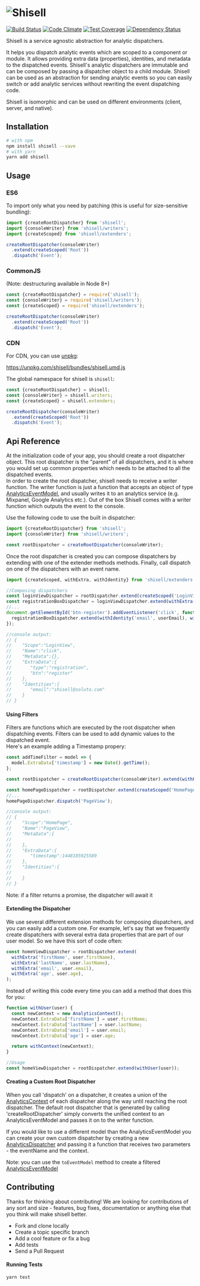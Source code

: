 # ![Shisell](http://i.imgur.com/mDUAVwl.png)

[![Build Status](https://api.travis-ci.org/Soluto/shisell-js.svg?branch=master)](https://travis-ci.org/Soluto/shisell-js)
[![Code Climate](https://codeclimate.com/github/Soluto/shisell-js/badges/gpa.svg)](https://codeclimate.com/github/Soluto/shisell-js)
[![Test Coverage](https://codeclimate.com/github/Soluto/shisell-js/badges/coverage.svg)](https://codeclimate.com/github/Soluto/shisell-js/coverage)
[![Dependency Status](https://www.versioneye.com/user/projects/595b5fa5368b080033562e8b/badge.svg?style=flat-square)](https://www.versioneye.com/user/projects/595b5fa5368b080033562e8b)

Shisell is a service agnostic abstraction for analytic dispatchers.

It helps you dispatch analytic events which are scoped to a component or module. It allows providing extra data (properties), identities, and metadata to the dispatched events. Shisell's analytic dispatchers are immutable and can be composed by passing a dispatcher object to a child module. Shisell can be used as an abstraction for sending analytic events so you can easily switch or add analytic services without rewriting the event dispatching code.

Shisell is isomorphic and can be used on different environments (client, server, and native).

## Installation

```sh
# with npm
npm install shisell --save
# with yarn
yarn add shisell
```

## Usage

### ES6

To import only what you need by patching (this is useful for size-sensitive bundling):

```js
import {createRootDispatcher} from 'shisell';
import {consoleWriter} from 'shisell/writers';
import {createScoped} from 'shisell/extenders';

createRootDispatcher(consoleWriter)
  .extend(createScoped('Root'))
  .dispatch('Event');
```

### CommonJS

(Note: destructuring available in Node 8+)

```js
const {createRootDispatcher} = require('shisell');
const {consoleWriter} = require('shisell/writers');
const {createScoped} = require('shisell/extenders');

createRootDispatcher(consoleWriter)
  .extend(createScoped('Root'))
  .dispatch('Event');
```

### CDN

For CDN, you can use [unpkg](https://unpkg.com/):

https://unpkg.com/shisell/bundles/shisell.umd.js

The global namespace for shisell is `shisell`:

```js
const {createRootDispatcher} = shisell;
const {consoleWriter} = shisell.writers;
const {createScoped} = shisell.extenders;

createRootDispatcher(consoleWriter)
  .extend(createScoped('Root'))
  .dispatch('Event');
```

## Api Reference

At the initialization code of your app, you should create a root dispatcher object. This root dispatcher is the "parent" of all dispatchers, and it is where you would set up common properties which needs to be attached to all the dispatched events.  
In order to create the root dispatcher, shisell needs to receive a writer function. The writer function is just a function that accepts an object of type [AnalyticsEventModel](src/internal/types.ts#L6-L12), and usually writes it to an analytics service (e.g. Mixpanel, Google Analytics etc.).
Out of the box Shisell comes with a writer function which outputs the event to the console.

Use the following code to use the built in dispatcher:

```js
import {createRootDispatcher} from 'shisell';
import {consoleWriter} from 'shisell/writers';

const rootDispatcher = createRootDispatcher(consoleWriter);
```

Once the root dispatcher is created you can compose dispatchers by extending with one of the extender methods methods. Finally, call dispatch on one of the dispatchers with an event name.

```js
import {createScoped, withExtra, withIdentity} from 'shisell/extenders';

//Composing dispatchers
const loginViewDispatcher = rootDispatcher.extend(createScoped('LoginView'));
const registrationBoxDispatcher = loginViewDispatcher.extend(withExtra('type', 'registration'));
//...
document.getElementById('btn-register').addEventListener('click', function() {
  registrationBoxDispatcher.extend(withIdentity('email', userEmail), withExtra('btn', 'register')).dispatch('click');
});

//console output:
// {
//    "Scope":"LoginView",
//    "Name":"click",
//    "MetaData":{},
//    "ExtraData":{
//       "type":"registration",
//       "btn":"register"
//    },
//    "Identities":{
//       "email":"shisell@soluto.com"
//    }
// }
```

#### Using Filters

Filters are functions which are executed by the root dispatcher when dispatching events. Filters can be used to add dynamic values to the dispatched event.  
Here's an example adding a Timestamp propery:

```js
const addTimeFilter = model => {
  model.ExtraData['timestamp'] = new Date().getTime();
};

const rootDispatcher = createRootDispatcher(consoleWriter).extend(withFilter(addTimeFilter));

const homePageDispatcher = rootDispatcher.extend(createScoped('HomePage'));
//...
homePageDispatcher.dispatch('PageView');

//console output:
// {
//    "Scope":"HomePage",
//    "Name":"PageView",
//    "MetaData":{
//
//    },
//    "ExtraData":{
//       "timestamp":1448185925589
//    },
//    "Identities":{
//
//    }
// }
```

Note: if a filter returns a promise, the dispatcher will await it

#### Extending the Dispatcher

We use several different extension methods for composing dispatchers, and you can easily add a custom one. For example, let's say that we frequently create dispatchers with several extra data properties that are part of our user model. So we have this sort of code often:

```js
const homeViewDispatcher = rootDispatcher.extend(
  withExtra('firstName', user.firstName),
  withExtra('lastName', user.lastName),
  withExtra('email', user.email),
  withExtra('age', user.age),
);
```

Instead of writing this code every time you can add a method that does this for you:

```js
function withUser(user) {
  const newContext = new AnalyticsContext();
  newContext.ExtraData['firstName'] = user.firstName;
  newContext.ExtraData['lastName'] = user.lastName;
  newContext.ExtraData['email'] = user.email;
  newContext.ExtraData['age'] = user.age;

  return withContext(newContext);
}

//Usage
const homeViewDispatcher = rootDispatcher.extend(withUser(user));
```

#### Creating a Custom Root Dispatcher

When you call 'dispatch' on a dispatcher, it creates a union of the [AnalyticsContext](src/internal/AnalyticsContext.ts) of each dispatcher along the way until reaching the root dispatcher. The default root dispatcher that is generated by calling 'createRootDispatcher' simply converts the unified context to an AnalyticsEventModel and passes it on to the writer function.

If you would like to use a different model than the AnalyticsEventModel you can create your own custom dispatcher by creating a new [AnalyticsDispatcher](src/internal/AnalyticsDispatcher.ts) and passing it a function that receives two parameters - the eventName and the context.

Note: you can use the `toEventModel` method to create a filtered [AnalyticsEventModel](src/internal/types.ts#L6-L12)

## Contributing

Thanks for thinking about contributing! We are looking for contributions of any sort and size - features, bug fixes, documentation or anything else that you think will make shisell better.

- Fork and clone locally
- Create a topic specific branch
- Add a cool feature or fix a bug
- Add tests
- Send a Pull Request

#### Running Tests

```sh
yarn test
```
